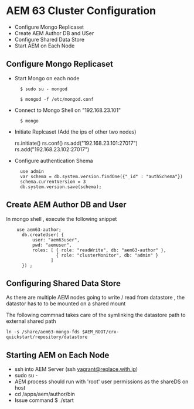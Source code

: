 AEM 63 Cluster Configuration
==============================
- Configure Mongo Replicaset
- Create AEM Author DB and USer
- Configure Shared Data Store
- Start AEM on Each Node

Configure Mongo Replicaset
---------------------------

- Start Mongo on each node

		$ sudo su - mongod

		$ mongod -f /etc/mongod.conf
	
- Connect to Mongo Shell on "192.168.23.101"


		$ mongo

- Initiate Replcaset (Add the ips of other two nodes)


  	rs.initiate()
  	rs.conf()
  	rs.add("192.168.23.101:27017")
  	rs.add("192.168.23.102:27017")
  
  
- Configure authentication Shema

		use admin
		var schema = db.system.version.findOne({"_id" : "authSchema"})
		schema.currentVersion = 3
		db.system.version.save(schema);

Create AEM Author DB and User
 ------------------------------
In mongo shell , execute the following snippet

		use aem63-author;
		  db.createUser( {
			  user: "aem63user",
			  pwd: "aemuser",
			  roles: [ { role: "readWrite", db: "aem63-author" },
					   { role: "clusterMonitor", db: "admin" }
					 ]
		  }) ;

Configuring Shared Data Store
----------------------------
As there are multiple AEM nodes going to write / read from datastore , the datastor has to to be mounted on a shared mount

The following commnad takes care of the symlinking the datastore path to external shared path

	ln -s /share/aem63-mongo-fds $AEM_ROOT/crx-quickstart/repository/datastore
	

Starting AEM on Each Node
-------------

- ssh into AEM Server (ssh vagrant@replace.with.ip)
- sudo su -
- AEM process should run with 'root' user permissions as the shareDS on host
- cd /apps/aem/author/bin
- Issue command 
		$ ./start

